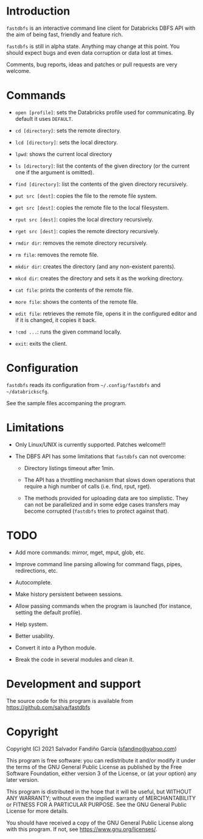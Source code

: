 # Introduction

`fastdbfs` is an interactive command line client for Databricks DBFS
API with the aim of being fast, friendly and feature rich.

`fastdbfs` is still in alpha state. Anything may change at this
point. You should expect bugs and even data corruption or data
lost at times.

Comments, bug reports, ideas and patches or pull requests are very
welcome.

# Commands

* `open [profile]`: sets the Databricks profile used for
  communicating. By default it uses `DEFAULT`.

* `cd [directory]`: sets the remote directory.

* `lcd [directory]`: sets the local directory.

* `lpwd`: shows the current local directory

* `ls [directory]`: list the contents of the given directory (or the
  current one if the argument is omitted).

* `find [directory]`: list the contents of the given directory
  recursively.

* `put src [dest]`: copies the file to the remote file system.

* `get src [dest]`: copies the remote file to the local filesystem.

* `rput src [dest]`: copies the local directory recursively.

* `rget src [dest]`: copies the remote directory recursively.

* `rmdir dir`: removes the remote directory recursively.

* `rm file`: removes the remote file.

* `mkdir dir`: creates the directory (and any non-existent parents).

* `mkcd dir`: creates the directory and sets it as the working
  directory.

* `cat file`: prints the contents of the remote file.

* `more file`: shows the contents of the remote file.

* `edit file`: retrieves the remote file, opens it in the configured
  editor and if it is changed, it copies it back.

* `!cmd ...`: runs the given command locally.

* `exit`: exits the client.

# Configuration

`fastdbfs` reads its configuration from `~/.config/fastdbfs` and
`~/databrickscfg`.

See the sample files accompaning the program.

# Limitations

* Only Linux/UNIX is currently supported. Patches welcome!!!

* The DBFS API has some limitations that `fastdbfs` can not overcome:

    - Directory listings timeout after 1min.

    - The API has a throttling mechanism that slows down operations that
      require a high number of calls (i.e. find, rput, rget).

    - The methods provided for uploading data are too simplistic. They can
      not be parallelized and in some edge cases transfers may become
      corrupted (`fastdbfs` tries to protect against that).

# TODO

* Add more commands: mirror, mget, mput, glob, etc.

* Improve command line parsing allowing for command flags, pipes,
  redirections, etc.

* Autocomplete.

* Make history persistent between sessions.

* Allow passing commands when the program is launched (for instance,
  setting the default profile).

* Help system.

* Better usability.

* Convert it into a Python module.

* Break the code in several modules and clean it.

# Development and support

The source code for this program is available from
https://github.com/salva/fastdbfs


# Copyright

Copyright (C) 2021 Salvador Fandiño García (sfandino@yahoo.com)

This program is free software: you can redistribute it and/or modify
it under the terms of the GNU General Public License as published by
the Free Software Foundation, either version 3 of the License, or (at
your option) any later version.

This program is distributed in the hope that it will be useful, but
WITHOUT ANY WARRANTY; without even the implied warranty of
MERCHANTABILITY or FITNESS FOR A PARTICULAR PURPOSE.  See the GNU
General Public License for more details.

You should have received a copy of the GNU General Public License
along with this program.  If not, see <https://www.gnu.org/licenses/>.
